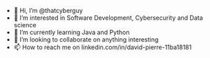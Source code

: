 - 👋 Hi, I’m @thatcyberguy
- 👀 I’m interested in Software Development, Cybersecurity and Data science
- 🌱 I’m currently learning Java and Python
- 💞️ I’m looking to collaborate on anything interesting
- 📫 How to reach me on linkedin.com/in/david-pierre-11ba18181

<!---
thatcyberguy/thatcyberguy is a ✨ special ✨ repository because its `README.md` (this file) appears on your GitHub profile.
You can click the Preview link to take a look at your changes.
--->
